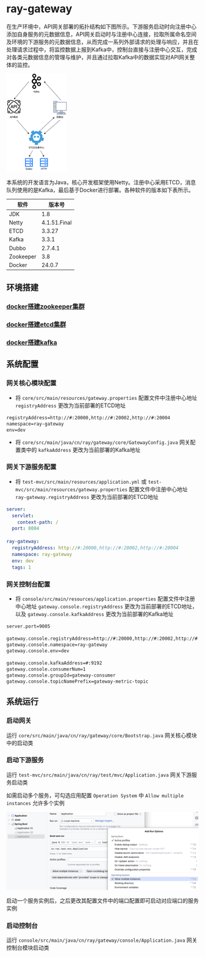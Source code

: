 # ray-gateway
在生产环境中，API网关部署的拓扑结构如下图所示。下游服务启动时向注册中心添加自身服务的元数据信息，API网关启动时与注册中心连接，拉取所属命名空间及环境的下游服务的元数据信息，从而完成一系列外部请求的处理与响应，并且在处理请求过程中，将监控数据上报到Kafka中，控制台直接与注册中心交互，完成对各类元数据信息的管理与维护，并且通过拉取Kafka中的数据实现对API网关整体的监控。

<img src="docs/images/deployment_topology.png" alt="img" style="zoom: 25%;" />

本系统的开发语言为Java，核心开发框架使用Netty。注册中心采用ETCD，消息队列使用的是Kafka，最后基于Docker进行部署。各种软件的版本如下表所示。

| 软件      | 版本号       |
| --------- | ------------ |
| JDK       | 1.8          |
| Netty     | 4.1.51.Final |
| ETCD      | 3.3.27       |
| Kafka     | 3.3.1        |
| Dubbo     | 2.7.4.1      |
| Zookeeper | 3.8          |
| Docker    | 24.0.7       |

## 环境搭建
### [docker搭建zookeeper集群](https://www.sherry.zone/posts/65774202.html)

### [docker搭建etcd集群](https://www.sherry.zone/posts/e1b193a2.html)

### [docker搭建kafka](https://www.sherry.zone/posts/e59f4313.html)

## 系统配置

### 网关核心模块配置

- 将 `core/src/main/resources/gateway.properties` 配置文件中注册中心地址 `registryAddress` 更改为当前部署的ETCD地址

```Properties
registryAddress=http://#:20000,http://#:20002,http://#:20004
namespace=ray-gateway
env=dev
```

- 将 `core/src/main/java/cn/ray/gateway/core/GatewayConfig.java` 网关配置类中的 `kafkaAddress` 更改为当前部署的Kafka地址

### 网关下游服务配置

- 将 `test-mvc/src/main/resources/application.yml` 或 `test-mvc/src/main/resources/gateway.properties` 配置文件中注册中心地址 `ray-gateway.registryAddress` 更改为当前部署的ETCD地址

```yaml
server:
  servlet:
    context-path: /
  port: 8084

ray-gateway:
  registryAddress: http://#:20000,http://#:20002,http://#:20004
  namespace: ray-gateway
  env: dev
  tags: 1
```

### 网关控制台配置

- 将 `console/src/main/resources/application.properties` 配置文件中注册中心地址 `gateway.console.registryAddress` 更改为当前部署的ETCD地址，以及 `gateway.console.kafkaAddress` 更改为当前部署的Kafka地址

```Properties
server.port=9005

gateway.console.registryAddress=http://#:20000,http://#:20002,http://#:20004
gateway.console.namespace=ray-gateway
gateway.console.env=dev

gateway.console.kafkaAddress=#:9192
gateway.console.consumerNum=1
gateway.console.groupId=gateway-consumer
gateway.console.topicNamePrefix=gateway-metric-topic
```

## 系统运行

### 启动网关

运行 `core/src/main/java/cn/ray/gateway/core/Bootstrap.java` 网关核心模块中的启动类

### 启动下游服务

运行 `test-mvc/src/main/java/cn/ray/test/mvc/Application.java` 网关下游服务启动类

如需启动多个服务，可勾选应用配置 `Operation System` 中 `Allow multiple instances` 允许多个实例

![允许多个服务实例运行](docs/images/allow_multiple_instances.png)

启动一个服务实例后，之后更改其配置文件中的端口配置即可启动对应端口的服务实例

### 启动控制台

运行 `console/src/main/java/cn/ray/gateway/console/Application.java` 网关控制台模块启动类